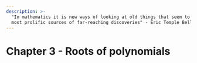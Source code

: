 ```yaml
---
description: >-
  "In mathematics it is new ways of looking at old things that seem to be the
  most prolific sources of far-reaching discoveries" - Eric Temple Bell 1951
---
```


# Chapter 3 - Roots of polynomials

